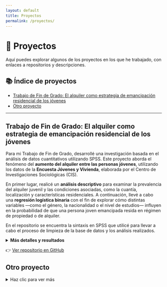 ```yaml
---
layout: default
title: Proyectos
permalink: /proyectos/
---
```


# 📁 Proyectos

Aquí puedes explorar algunos de los proyectos en los que he trabajado, con enlaces a repositorios y descripciones.

## 📚 Índice de proyectos

- [Trabajo de Fin de Grado: El alquiler como estrategia de emancipación residencial de los jóvenes](#trabajo-de-fin-de-grado-el-alquiler-como-estrategia-de-emancipacion-residencial-de-los-jovenes)
- [Otro proyecto](#otro-proyecto)

---

## Trabajo de Fin de Grado: El alquiler como estrategia de emancipación residencial de los jóvenes

Para mi Trabajo de Fin de Grado, desarrollé una investigación basada en el análisis de datos cuantitativos utilizando SPSS. Este proyecto aborda el fenómeno del **aumento del alquiler entre las personas jóvenes**, utilizando los datos de la **Encuesta Jóvenes y Vivienda**, elaborada por el Centro de Investigaciones Sociológicas (CIS).

En primer lugar, realicé un **análisis descriptivo** para examinar la prevalencia del alquiler juvenil y las condiciones asociadas, como la cuantía, localización y características residenciales. A continuación, llevé a cabo una **regresión logística binaria** con el fin de explorar cómo distintas variables —como el género, la nacionalidad o el nivel de estudios— influyen en la probabilidad de que una persona joven emancipada resida en régimen de propiedad o de alquiler.

En el repositorio se encuentra la sintaxis en SPSS que utilicé para llevar a cabo el proceso de limpieza de la base de datos y los análisis realizados.


<details>
<summary><strong>Más detalles y resultados</strong></summary>
<p><strong>Resultados</strong>:</p>
<p>Se encuentra que la prevalencia de alquiler es alta entre la juventud analizada. Las condiciones de alquiler varían según el contexto residencial (cuantía, localización, etc.).</p>
<p>En la regresión logística, destacan como variables significativas el <strong>nivel educativo</strong>, el <strong>género</strong> y la <strong>nacionalidad</strong>.</p>
<img src="assets/img/modelo_logit.png" alt="Gráfico de regresión" width="600">
<img src="assets/img/en_regresion.png" alt="Otro gráfico relevante">
</details>


👉 [Ver repositorio en GitHub](https://github.com/aliciatm/Sintaxis-TFG-alquiler-jovenes)

## Otro proyecto

<details>
<summary>Haz clic para ver más</summary>

Aquí va el texto con detalles, resultados, imágenes, etc.

</details>
